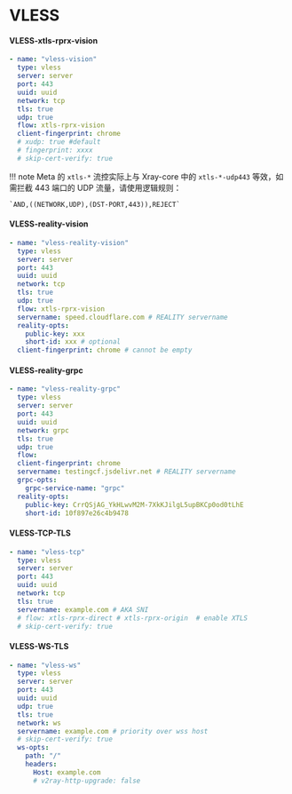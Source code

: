 # VLESS

#### VLESS-xtls-rprx-vision

```yaml
- name: "vless-vision"
  type: vless
  server: server
  port: 443
  uuid: uuid
  network: tcp
  tls: true
  udp: true
  flow: xtls-rprx-vision 
  client-fingerprint: chrome
  # xudp: true #default
  # fingerprint: xxxx
  # skip-cert-verify: true
```

!!! note
    Meta 的 `xtls-*` 流控实际上与 Xray-core 中的 `xtls-*-udp443` 等效，如需拦截 443 端口的 UDP 流量，请使用逻辑规则：

    `AND,((NETWORK,UDP),(DST-PORT,443)),REJECT`

#### VLESS-reality-vision

```yaml
- name: "vless-reality-vision"
  type: vless
  server: server
  port: 443
  uuid: uuid
  network: tcp
  tls: true
  udp: true
  flow: xtls-rprx-vision
  servername: speed.cloudflare.com # REALITY servername
  reality-opts:
    public-key: xxx
    short-id: xxx # optional
  client-fingerprint: chrome # cannot be empty
```

#### VLESS-reality-grpc

```yaml
- name: "vless-reality-grpc"
  type: vless
  server: server
  port: 443
  uuid: uuid
  network: grpc
  tls: true
  udp: true
  flow:
  client-fingerprint: chrome
  servername: testingcf.jsdelivr.net # REALITY servername
  grpc-opts:
    grpc-service-name: "grpc"
  reality-opts:
    public-key: CrrQSjAG_YkHLwvM2M-7XkKJilgL5upBKCp0od0tLhE
    short-id: 10f897e26c4b9478
```

#### VLESS-TCP-TLS

```yaml
- name: "vless-tcp"
  type: vless
  server: server
  port: 443
  uuid: uuid
  network: tcp
  tls: true
  servername: example.com # AKA SNI
  # flow: xtls-rprx-direct # xtls-rprx-origin  # enable XTLS
  # skip-cert-verify: true

```

#### VLESS-WS-TLS

```yaml
- name: "vless-ws"
  type: vless
  server: server
  port: 443
  uuid: uuid
  udp: true
  tls: true
  network: ws
  servername: example.com # priority over wss host
  # skip-cert-verify: true
  ws-opts:
    path: "/"
    headers:
      Host: example.com
      # v2ray-http-upgrade: false
```
